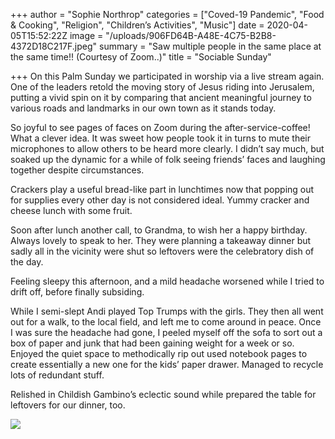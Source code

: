 +++
author = "Sophie Northrop"
categories = ["Coved-19 Pandemic", "Food & Cooking", "Religion", "Children’s Activities", "Music"]
date = 2020-04-05T15:52:22Z
image = "/uploads/906FD64B-A48E-4C75-B2B8-4372D18C217F.jpeg"
summary = "Saw multiple people in the same place at the same time!! (Courtesy of Zoom..)"
title = "Sociable Sunday"

+++
On this Palm Sunday we participated in worship via a live stream again. One of the leaders retold the moving story of Jesus riding into Jerusalem, putting a vivid spin on it by comparing that ancient meaningful journey to various roads and landmarks in our own town as it stands today.

So joyful to see pages of faces on Zoom during the after-service-coffee! What a clever idea. It was sweet how people took it in turns to mute their microphones to allow others to be heard more clearly. I didn’t say much, but soaked up the dynamic for a while of folk seeing friends’ faces and laughing together despite circumstances.

Crackers play a useful bread-like part in lunchtimes now that popping out for supplies every other day is not considered ideal. Yummy cracker and cheese lunch with some fruit.

Soon after lunch another call, to Grandma, to wish her a happy birthday. Always lovely to speak to her. They were planning a takeaway dinner but sadly all in the vicinity were shut so leftovers were the celebratory dish of the day.

Feeling sleepy this afternoon, and a mild headache worsened while I tried to drift off, before finally subsiding.

While I semi-slept Andi played Top Trumps with the girls. They then all went out for a walk, to the local field, and left me to come around in peace. Once I was sure the headache had gone, I peeled myself off the sofa to sort out a box of paper and junk that had been gaining weight for a week or so. Enjoyed the quiet space to methodically rip out used notebook pages to create essentially a new one for the kids’ paper drawer. Managed to recycle lots of redundant stuff.

Relished in Childish Gambino’s eclectic sound while prepared the table for leftovers for our dinner, too.

![](/uploads/0796F1CC-482E-4E47-9D79-A6379BFD81BB.jpeg)